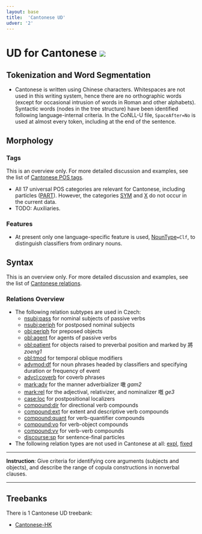 ```yaml
---
layout: base
title:  'Cantonese UD'
udver: '2'
---
```


# UD for Cantonese <span class="flagspan"><img class="flag" src="../../flags/svg/HK.svg" /></span>

## Tokenization and Word Segmentation

* Cantonese is written using Chinese characters. Whitespaces are not used in this writing system, hence there are no orthographic words
  (except for occasional intrusion of words in Roman and other alphabets). Syntactic words (nodes in the tree structure) have been
  identified following language-internal criteria. In the CoNLL-U file, `SpaceAfter=No` is used at almost every token, including at the
  end of the sentence.

## Morphology

### Tags

This is an overview only. For more detailed discussion and examples, see the list of [Cantonese POS tags](pos/index.html).

* All 17 universal POS categories are relevant for Cantonese, including particles ([PART]()).
  However, the categories [SYM]() and [X]() do not occur in the current data.
* TODO: Auxiliaries.

### Features

* At present only one language-specific feature is used, [NounType]()`=Clf`, to distinguish classifiers from ordinary nouns.

## Syntax

This is an overview only. For more detailed discussion and examples, see the list of [Cantonese relations](dep/index.html).

### Relations Overview

* The following relation subtypes are used in Czech:
  * [nsubj:pass]() for nominal subjects of passive verbs
  * [nsubj:periph]() for postposed nominal subjects
  * [obj:periph]() for preposed objects
  * [obl:agent]() for agents of passive verbs
  * [obl:patient]() for objects raised to preverbal position and marked by 將 _zoeng1_
  * [obl:tmod]() for temporal oblique modifiers
  * [advmod:df]() for noun phrases headed by classifiers and specifying duration or frequency of event
  * [advcl:coverb]() for coverb phrases
  * [mark:adv]() for the manner adverbializer 噉 _gam2_
  * [mark:rel]() for the adjectival, relativizer, and nominalizer 嘅 _ge3_
  * [case:loc]() for postpositional localizers
  * [compound:dir]() for directional verb compounds
  * [compound:ext]() for extent and descriptive verb compounds
  * [compound:quant]() for verb-quantifier compounds
  * [compound:vo]() for verb-object compounds
  * [compound:vv]() for verb-verb compounds
  * [discourse:sp]() for sentence-final particles
* The following relation types are not used in Cantonese at all:
  [expl](), [fixed]()

---
**Instruction**: Give criteria for identifying core arguments (subjects and objects), and describe the range of copula constructions in nonverbal clauses.

---

## Treebanks

There is 1 Cantonese UD treebank:

  * [Cantonese-HK](../treebanks/yue_hk/index.html)
